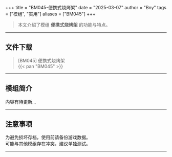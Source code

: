 +++
title = "BM045-便携式烧烤架"
date = "2025-03-07"
author = "Bny"
tags = ["模组", "实用"]
aliases = ["BM045"]
+++

> 本文介绍了模组 **便携式烧烤架** 的功能与特点。

---

## 文件下载

> [BM045] 便携式烧烤架  
{{< pan "BM045" >}}  

---

## 模组简介

>  
内容有待更新...  

---

## 注意事项

>  
为避免损坏存档，使用前请备份游戏数据。  
可能与其他模组存在冲突，建议单独测试。  

---

